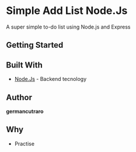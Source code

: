 # Simple Add List Node.Js

A super simple to-do list using Node.js and Express

## Getting Started

## Built With

* [Node.Js]('https://nodejs.org') - Backend tecnology

## Author

**germancutraro**

## Why

* Practise
